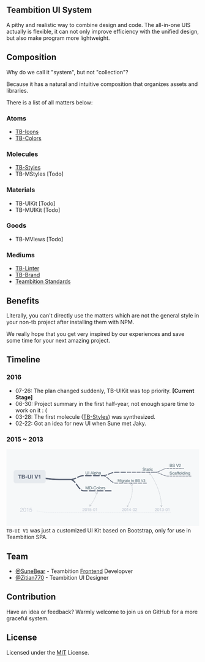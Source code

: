 ## Teambition UI System
A pithy and realistic way to combine design and code. The all-in-one UIS actually is flexible, it can not only improve efficiency with the unified design, but also make program more lightweight.

## Composition
Why do we call it "system", but not "collection"?

Because it has a natural and intuitive composition that organizes assets and libraries.

There is a list of all matters below:

### Atoms
- [TB-Icons](https://github.com/teambition/TB-Icons)
- [TB-Colors](https://github.com/teambition/TB-Colors)

### Molecules
- [TB-Styles](https://github.com/teambition/TB-Styles)
- TB-MStyles [Todo]

### Materials
- TB-UIKit [Todo]
- TB-MUIKit [Todo]

### Goods
- TB-MViews [Todo]

### Mediums
- [TB-Linter](https://github.com/teambition/TB-Linter)
- [TB-Brand](https://github.com/teambition/TB-Brand)
- [Teambition Standards](https://github.com/teambition/standard)

## Benefits
Literally, you can't directly use the matters which are not the general style in your non-tb project after installing them with NPM.

We really hope that you get very inspired by our experiences and save some time for your next amazing project.

## Timeline
### 2016
- 07-26: The plan changed suddenly, TB-UIKit was top priority. **[Current Stage]**
- 06-30: Project summary in the first half-year, not enough spare time to work on it : (
- 03-28: The first molecule ([TB-Styles](https://github.com/teambition/TB-Styles)) was synthesized.
- 02-22: Got an idea for new UI when Sune met Jaky.

### 2015 ~ 2013
![](./assets/ui-v1-history.png)
`TB-UI V1` was just a customized UI Kit based on Bootstrap, only for use in Teambition SPA.

## Team
- [@SuneBear](https://github.com/SuneBear) - Teambition [Frontend](https://www.sitepoint.com/spelling-frontend-front-end-front-etc/) Developver
- [@Zitian770](https://github.com/Zitian770) - Teambition UI Designer

## Contribution
Have an idea or feedback? Warmly welcome to join us on GitHub for a more graceful system.

## License
Licensed under the [MIT](./LICENSE) License.
